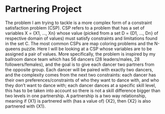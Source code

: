 # Partnering Project

The problem I am trying to tackle is a more complex form of a constraint satisfaction problem (CSP). CSP refers to a problem that has a set of variables X = {X1, ..., Xn} whose value (picked from a set D = {D1, ..., Dn} of respective domain of values) must satisfy constraints and limitations found in the set C. The most common CSPs are map coloring problems and the N-queens puzzle. Here I will be looking at a CSP whose variables are to be assigned a pair of
values. More specifically, the problem is inspired by my ballroom dance team which has 56 dancers (28 leaders/males, 28 followers/females), and the goal is
to give each dancer two partners from the opposite group. Each dancer will be paired with exactly two dancers, and the complexity comes from the next
two constraints: each dancer has their own preferences/constraints of who they want to dance with, and who they don’t want to dance with; each dancer dances
at a specific skill level, this has to be taken into account so there is not a skill difference bigger than two levels in one partnership. A partnership is a two way
relationship, meaning if {X1} is partnered with (has a value of) {X2}, then {X2} is also partnered with {X1}.

